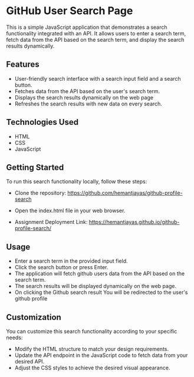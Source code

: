 
# GitHub User Search Page

This is a simple JavaScript application that demonstrates a search functionality integrated with an API. It allows users to enter a search term, fetch data from the API based on the search term, and display the search results dynamically.



## Features

- User-friendly search interface with a search input field and a search button.
- Fetches data from the API based on the user's search term.
- Displays the search results dynamically on the web page
- Refreshes the search results with new data on every search.


## Technologies Used

- HTML
- CSS
- JavaScript
## Getting Started

To run this search functionality locally, follow these steps:

- Clone the repository: https://github.com/hemantjayas/github-profile-search

- Open the index.html file in your web browser.
- Assignment Deployment Link: https://hemantjayas.github.io/github-profile-search/
## Usage

- Enter a search term in the provided input field.
- Click the search button or press Enter.
- The application will fetch github users data from the API based on the search term.
- The search results will be displayed dynamically on the web page.
- On clicking the Github search result You will be redirected to the user's github profile 
## Customization

You can customize this search functionality according to your specific needs:

- Modify the HTML structure to match your design requirements.
- Update the API endpoint in the JavaScript code to fetch data from your desired API.
- Adjust the CSS styles to achieve the desired visual appearance.











